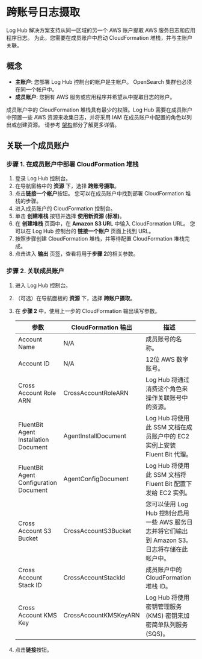 # 跨账号日志摄取

Log Hub 解决方案支持从同一区域的另一个 AWS 账户提取 AWS 服务日志和应用程序日志。
为此，您需要在成员账户中启动 CloudFormation 堆栈，并与主账户关联。

## 概念

- **主账户**: 您部署 Log Hub 控制台的帐户是主帐户。 OpenSearch 集群也必须在同一个帐户中。
- **成员账户**: 您拥有 AWS 服务或应用程序并希望从中提取日志的账户。

成员账户中的 CloudFormation 堆栈具有最少的权限。Log Hub 需要在成员账户中预置一些 AWS 资源来收集日志，并将采用 IAM 在成员账户中配置的角色以列出或创建资源。 
请参考 [架构](../architecture.md)部分了解更多详情。

## 关联一个成员账户

### 步骤 1. 在成员账户中部署 CloudFormation 堆栈

1. 登录 Log Hub 控制台。
2. 在导航窗格中的 **资源** 下，选择 **跨账号摄取**。
3. 点击**链接一个帐户**按钮。 您可以在成员账户中找到部署 CloudFormation 堆栈的步骤。
4. 进入成员账户的 CloudFormation 控制台。
5. 单击 **创建堆栈** 按钮并选择 **使用新资源 (标准)**。
6. 在 **创建堆栈** 页面中，在 **Amazon S3 URL** 中输入 CloudFormation URL。 您可以在 Log Hub 控制台的 **链接一个账户** 页面上找到 URL。
7. 按照步骤创建 CloudFormation 堆栈，并等待配置 CloudFormation 堆栈完成。
8. 点击进入 **输出** 页签，查看将用于**步骤 2**的相关参数。

### 步骤 2. 关联成员账户

1. 进入 Log Hub 控制台。
2. （可选）在导航面板的 **资源** 下，选择 **跨账户摄取**。
3. 在 **步骤 2** 中，使用上一步的 CloudFormation 输出填写参数。

    | 参数                                     | CloudFormation 输出                      | 描述           |
    |-----------------------------------------|----------------------------------------|--------------| 
    | Account Name                            | N/A                                    | 成员账号的名称。  |
    | Account ID                              | N/A                                    | 12位 AWS 数字账号。 |
    | Cross Account Role ARN                  | CrossAccountRoleARN                    | Log Hub 将通过消费这个角色来操作关联账号中的资源。|
    | FluentBit Agent Installation Document   | AgentInstallDocument                   | Log Hub 将使用此 SSM 文档在成员账户中的 EC2 实例上安装 Fluent Bit 代理。 |
    | FluentBit Agent Configuration Document  | AgentConfigDocument                    | Log Hub 将使用此 SSM 文档将 Fluent Bit 配置下发给 EC2 实例。 |
    | Cross Account S3 Bucket                 | CrossAccountS3Bucket                   | 您可以使用 Log Hub 控制台启用一些 AWS 服务日志并将它们输出到 Amazon S3。 日志将存储在此帐户中。 |
    | Cross Account Stack ID                  | CrossAccountStackId                    | 成员账户中的 CloudFormation 堆栈 ID。|
    | Cross Account KMS Key                   | CrossAccountKMSKeyARN                  | Log Hub 将使用密钥管理服务 (KMS) 密钥来加密简单队列服务 (SQS)。 |


4. 点击**链接**按钮。

